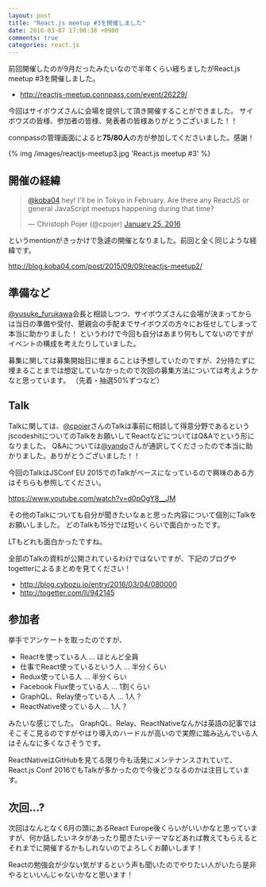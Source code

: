 ```yaml
---
layout: post
title: "React.js meetup #3を開催しました"
date: 2016-03-07 17:08:38 +0900
comments: true
categories: react.js
---
```


前回開催したのが9月だったみたいなので半年くらい経ちましたがReact.js meetup #3を開催しました。

* http://reactjs-meetup.connpass.com/event/26229/

今回はサイボウズさんに会場を提供して頂き開催することができました。
サイボウズの皆様、参加者の皆様、発表者の皆様ありがとうございました！！

connpassの管理画面によると**75/80人**の方が参加してくださいました。感謝！

{% img /images/reactjs-meetup3.jpg 'React.js meetup #3' %}

<!-- more -->

## 開催の経緯

<blockquote class="twitter-tweet" data-lang="en"><p lang="en" dir="ltr"><a href="https://twitter.com/koba04">@koba04</a> hey! I&#39;ll be in Tokyo in February. Are there any ReactJS or general JavaScript meetups happening during that time?</p>&mdash; Christoph Pojer (@cpojer) <a href="https://twitter.com/cpojer/status/691698537306796032">January 25, 2016</a></blockquote>
<script async src="//platform.twitter.com/widgets.js" charset="utf-8"></script>

というmentionがきっかけで急遽の開催となりました。前回と全く同じような経緯です。

http://blog.koba04.com/post/2015/09/09/reactjs-meetup2/

## 準備など

[@yusuke_furukawa](https://twitter.com/yosuke_furukawa)会長と相談しつつ、サイボウズさんに会場が決まってからは当日の準備や受付、懇親会の手配までサイボウズの方々にお任せしてしまって本当に助かりました！
というわけで今回も自分はあまり何もしてないのですがイベントの構成を考えたりしていました。

募集に関しては募集開始日に埋まることは予想していたのですが、2分持たずに埋まることまでは想定していなかったので次回の募集方法については考えようかなと思っています。
（先着・抽選50%ずつなど）

## Talk

Talkに関しては、[@cpojer](https://twitter.com/cpojer)さんのTalkは事前に相談して得意分野であるというjscodeshitについてのTalkをお願いしてReactなどについてはQ&Aでという形になりました。
Q&Aについては[@yando](https://twitter.com/yando)さんが通訳してくださったので本当に助かりました。ありがとうございました！！

今回のTalkはJSConf EU 2015でのTalkがベースになっているので興味のある方はそちらも参照してください。

https://www.youtube.com/watch?v=d0pOgY8__JM

その他のTalkについても自分が聞きたいなぁと思った内容について個別にTalkをお願いしました。
どのTalkも15分では短いくらいで面白かったです。

LTもどれも面白かったですね。

全部のTalkの資料が公開されているわけではないですが、下記のブログやtogetterによるまとめを見てください！

* http://blog.cybozu.io/entry/2016/03/04/080000
* http://togetter.com/li/942145

## 参加者

挙手でアンケートを取ったのですが、

* Reactを使っている人 ... ほとんど全員
* 仕事でReact使っているという人 ... 半分くらい
* Redux使っている人 ... 半分くらい
* Facebook Flux使っている人 ... 1割くらい
* GraphQL、Relay使っている人 ... 1人？
* ReactNative使っている人 ... 1人？

みたいな感じでした。
GraphQL、Relay、ReactNativeなんかは英語の記事ではそこそこ見るのですがやはり導入のハードルが高いので実際に踏み込んでいる人はそんなに多くなさそうです。

ReactNativeはGitHubを見てる限り今も活発にメンテナンスされていて、React.js Conf 2016でもTalkが多かったので今後どうなるのかは注目しています。

## 次回...?

次回はなんとなく6月の頭にあるReact Europe後くらいがいいかなと思っていますが、何か話したいネタがあったり聞きたいテーマなどあれば教えてもらえるとそれまでに開催するかもしれないのでよろしくお願いします！

Reactの勉強会が少ない気がするという声も聞いたのでやりたい人がいたら是非やるといいんじゃないかなと思います！

